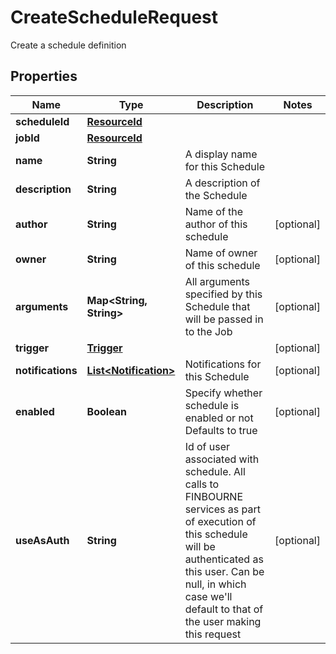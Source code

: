 

# CreateScheduleRequest

Create a schedule definition

## Properties

| Name | Type | Description | Notes |
|------------ | ------------- | ------------- | -------------|
|**scheduleId** | [**ResourceId**](ResourceId.md) |  |  |
|**jobId** | [**ResourceId**](ResourceId.md) |  |  |
|**name** | **String** | A display name for this Schedule |  |
|**description** | **String** | A description of the Schedule |  |
|**author** | **String** | Name of the author of this schedule |  [optional] |
|**owner** | **String** | Name of owner of this schedule |  [optional] |
|**arguments** | **Map&lt;String, String&gt;** | All arguments specified by this Schedule that will be passed in to the Job |  [optional] |
|**trigger** | [**Trigger**](Trigger.md) |  |  [optional] |
|**notifications** | [**List&lt;Notification&gt;**](Notification.md) | Notifications for this Schedule |  [optional] |
|**enabled** | **Boolean** | Specify whether schedule is enabled or not  Defaults to true |  [optional] |
|**useAsAuth** | **String** | Id of user associated with schedule. All calls to FINBOURNE services  as part of execution of this schedule will be authenticated as this   user. Can be null, in which case we&#39;ll default to that of the user   making this request |  [optional] |



